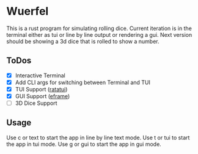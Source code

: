 # Wuerfel

This is a rust program for simulating rolling dice. Current iteration is  in the terminal either as tui or line by line output or rendering a gui. Next version should be showing a 3d dice that is rolled to show a number.

## ToDos

- [x] Interactive Terminal
- [x] Add CLI args for switching between Terminal and TUI
- [x] TUI Support ([ratatui](https://ratatui.rs/))
- [x] GUI Support ([eframe](https://docs.rs/eframe/latest/eframe/))
- [ ] 3D Dice Support

## Usage

Use c or text to start the app in line by line text mode.
Use t or tui to start the app in tui mode.
Use g or gui to start the app in gui mode.
